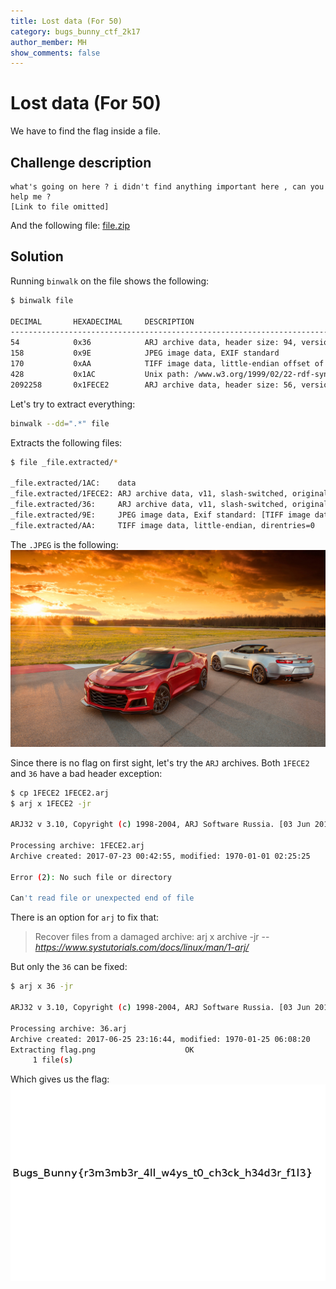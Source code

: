 ```yaml
---
title: Lost data (For 50)
category: bugs_bunny_ctf_2k17
author_member: MH
show_comments: false
---
```


# Lost data (For 50)
We have to find the flag inside a file.

## Challenge description
```text
what's going on here ? i didn't find anything important here , can you help me ? 
[Link to file omitted]
```
And the following file: [file.zip](file.zip)

## Solution
Running `binwalk` on the file shows the following:
```bash
$ binwalk file

DECIMAL       HEXADECIMAL     DESCRIPTION
--------------------------------------------------------------------------------
54            0x36            ARJ archive data, header size: 94, version 11, minimum version to extract: 1, slash-switched, compression method: stored, file type: binary, original file date: 2017-06-25 21:16:44, compressed file size: 2092100, uncompressed file size: 2092100, os: Unix
158           0x9E            JPEG image data, EXIF standard
170           0xAA            TIFF image data, little-endian offset of first image directory: 8
428           0x1AC           Unix path: /www.w3.org/1999/02/22-rdf-syntax-ns#"> <rdf:Description rdf:about="" xmlns:xmp="http://ns.adobe.com/xap/1.0/" xmlns:xmpMM="http
2092258       0x1FECE2        ARJ archive data, header size: 56, version 11, minimum version to extract: 1, slash-switched, compression method: compressed most, file type: binary, original file date: 2017-07-22 22:42:55, compressed file size: 5125, uncompressed file size: 6618, os: Unix
```

Let's try to extract everything:
```bash
binwalk --dd=".*" file
```
Extracts the following files:
```bash
$ file _file.extracted/*

_file.extracted/1AC:    data
_file.extracted/1FECE2: ARJ archive data, v11, slash-switched, original name: , os: Unix
_file.extracted/36:     ARJ archive data, v11, slash-switched, original name: , os: Unix
_file.extracted/9E:     JPEG image data, Exif standard: [TIFF image data, little-endian, direntries=0], baseline, precision 8, 2880x1800, frames 3
_file.extracted/AA:     TIFF image data, little-endian, direntries=0
```

The `.JPEG` is the following:
![For 50 Cars](for50_cars.jpg)

Since there is no flag on first sight, let's try the `ARJ` archives. Both `1FECE2` and `36` have a bad header exception:
```bash
$ cp 1FECE2 1FECE2.arj
$ arj x 1FECE2 -jr

ARJ32 v 3.10, Copyright (c) 1998-2004, ARJ Software Russia. [03 Jun 2016]

Processing archive: 1FECE2.arj
Archive created: 2017-07-23 00:42:55, modified: 1970-01-01 02:25:25

Error (2): No such file or directory

Can't read file or unexpected end of file
```

There is an option for `arj` to fix that: 
> Recover files from a damaged archive:
> arj x archive -jr
> -- <cite>https://www.systutorials.com/docs/linux/man/1-arj/</cite>

But only the `36` can be fixed:
```bash
$ arj x 36 -jr

ARJ32 v 3.10, Copyright (c) 1998-2004, ARJ Software Russia. [03 Jun 2016]

Processing archive: 36.arj
Archive created: 2017-06-25 23:16:44, modified: 1970-01-25 06:08:20
Extracting flag.png                    OK        
     1 file(s)

```

Which gives us the flag:
![Flag](for50_flag.png)
